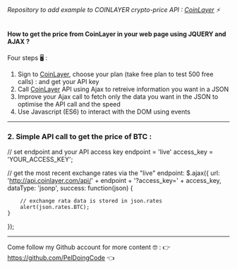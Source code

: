 ###### Repository to add example to COINLAYER crypto-price API : [CoinLayer](https://coinlayer.com/) :zap:

#### How to get the price from CoinLayer in your web page using **JQUERY** and **AJAX** ? 

Four steps  :desktop_computer: : 

1. Sign to [CoinLayer](https://coinlayer.com/), choose your plan (take free plan to test 500 free calls) : and get your API key
2. Call [CoinLayer](https://coinlayer.com/) API using Ajax to retreive information you want in a JSON
3. Improve your Ajax call to fetch only the data you want in the JSON to optimise the API call and the speed
4. Use Javascript (ES6) to interact with the DOM using events

-----------------------------------------------------------------------------------------------------------------------------

### 2. Simple API call to get the price of BTC :  

// set endpoint and your API access key
endpoint = 'live'
access_key = 'YOUR_ACCESS_KEY';

// get the most recent exchange rates via the "live" endpoint:
$.ajax({
    url: 'http://api.coinlayer.com/api/' + endpoint + '?access_key=' + access_key,   
    dataType: 'jsonp',
    success: function(json) {

        // exchange rata data is stored in json.rates
        alert(json.rates.BTC);  
    }
});
















-----------------------------------------------------------------------------------------------------------------------------

Come follow my Github account for more content :nerd_face: : :point_right: https://github.com/PelDoingCode :point_left: 	

